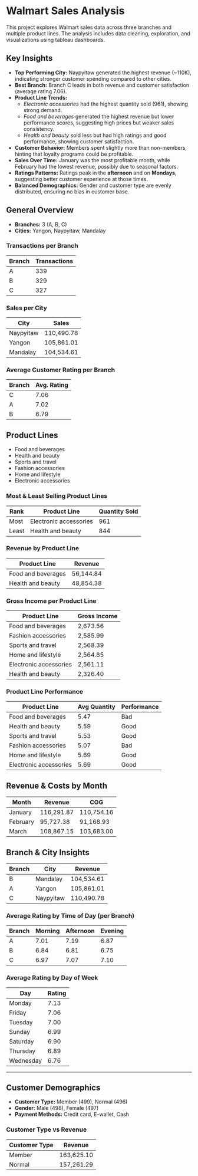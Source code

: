 # Walmart Sales Analysis

This project explores Walmart sales data across three branches and multiple product lines. The analysis includes data cleaning, exploration, and visualizations using tableau dashboards.

## Key Insights
- **Top Performing City:** Naypyitaw generated the highest revenue (~110K), indicating stronger customer spending compared to other cities.  
- **Best Branch:** Branch C leads in both revenue and customer satisfaction (average rating 7.06).  
- **Product Line Trends:**  
  - *Electronic accessories* had the highest quantity sold (961), showing strong demand.  
  - *Food and beverages* generated the highest revenue but lower performance scores, suggesting high prices but weaker sales consistency.  
  - *Health and beauty* sold less but had high ratings and good performance, showing customer satisfaction.  
- **Customer Behavior:** Members spent slightly more than non-members, hinting that loyalty programs could be profitable.  
- **Sales Over Time:** January was the most profitable month, while February had the lowest revenue, possibly due to seasonal factors.  
- **Ratings Patterns:** Ratings peak in the **afternoon** and on **Mondays**, suggesting better customer experience at those times.  
- **Balanced Demographics:** Gender and customer type are evenly distributed, ensuring no bias in customer base.

## General Overview
- **Branches:** 3 (A, B, C)  
- **Cities:** Yangon, Naypyitaw, Mandalay  

### Transactions per Branch
| Branch | Transactions |
|--------|--------------|
| A      | 339          |
| B      | 329          |
| C      | 327          |


### Sales per City
| City       | Sales       |
|------------|------------|
| Naypyitaw  | 110,490.78 |
| Yangon     | 105,861.01 |
| Mandalay   | 104,534.61 |

### Average Customer Rating per Branch
| Branch | Avg. Rating |
|--------|------------|
| C      | 7.06       |
| A      | 7.02       |
| B      | 6.79       |

## Product Lines
- Food and beverages  
- Health and beauty  
- Sports and travel  
- Fashion accessories  
- Home and lifestyle  
- Electronic accessories  

### Most & Least Selling Product Lines
| Rank  | Product Line           | Quantity Sold |
|-------|----------------------|---------------|
| Most  | Electronic accessories| 961           |
| Least | Health and beauty     | 844           |

### Revenue by Product Line
| Product Line          | Revenue     |
|----------------------|------------|
| Food and beverages    | 56,144.84 |
| Health and beauty     | 48,854.38 |

### Gross Income per Product Line
| Product Line           | Gross Income |
|-----------------------|-------------|
| Food and beverages     | 2,673.56    |
| Fashion accessories    | 2,585.99    |
| Sports and travel      | 2,568.39    |
| Home and lifestyle     | 2,564.85    |
| Electronic accessories | 2,561.11    |
| Health and beauty      | 2,326.40    |

### Product Line Performance
| Product Line           | Avg Quantity | Performance |
|-----------------------|-------------|------------|
| Food and beverages     | 5.47        | Bad        |
| Health and beauty      | 5.59        | Good       |
| Sports and travel      | 5.53        | Good       |
| Fashion accessories    | 5.07        | Bad        |
| Home and lifestyle     | 5.69        | Good       |
| Electronic accessories | 5.69        | Good       |


## Revenue & Costs by Month
| Month    | Revenue      | COG        |
|---------|-------------|------------|
| January  | 116,291.87 | 110,754.16 |
| February | 95,727.38  | 91,168.93  |
| March    | 108,867.15 | 103,683.00 |


## Branch & City Insights
| Branch | City        | Revenue      |
|--------|------------|-------------|
| B      | Mandalay   | 104,534.61 |
| A      | Yangon     | 105,861.01 |
| C      | Naypyitaw  | 110,490.78 |

### Average Rating by Time of Day (per Branch)
| Branch | Morning | Afternoon | Evening |
|--------|---------|-----------|---------|
| A      | 7.01    | 7.19      | 6.87    |
| B      | 6.84    | 6.81      | 6.75    |
| C      | 6.97    | 7.07      | 7.10    |

### Average Rating by Day of Week
| Day       | Rating  |
|-----------|--------|
| Monday    | 7.13   |
| Friday    | 7.06   |
| Tuesday   | 7.00   |
| Sunday    | 6.99   |
| Saturday  | 6.90   |
| Thursday  | 6.89   |
| Wednesday | 6.76   |

---

## Customer Demographics
- **Customer Type:** Member (499), Normal (496)  
- **Gender:** Male (498), Female (497)  
- **Payment Methods:** Credit card, E-wallet, Cash  

### Customer Type vs Revenue
| Customer Type | Revenue      |
|---------------|-------------|
| Member        | 163,625.10 |
| Normal        | 157,261.29 |





